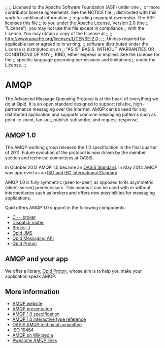 ;;
;; Licensed to the Apache Software Foundation (ASF) under one
;; or more contributor license agreements.  See the NOTICE file
;; distributed with this work for additional information
;; regarding copyright ownership.  The ASF licenses this file
;; to you under the Apache License, Version 2.0 (the
;; "License"); you may not use this file except in compliance
;; with the License.  You may obtain a copy of the License at
;; 
;;   http://www.apache.org/licenses/LICENSE-2.0
;; 
;; Unless required by applicable law or agreed to in writing,
;; software distributed under the License is distributed on an
;; "AS IS" BASIS, WITHOUT WARRANTIES OR CONDITIONS OF ANY
;; KIND, either express or implied.  See the License for the
;; specific language governing permissions and limitations
;; under the License.
;;

# AMQP

The Advanced Message Queueing Protocol is at the heart of everything
we do at Qpid. It is an open standard designed to support reliable,
high-performance messaging over the internet. AMQP can be used for any
distributed application and supports common messaging patterns such as
point-to-point, fan-out, publish-subscribe, and request-response.

## AMQP 1.0

The AMQP working group released the 1.0 specification in the final
quarter of 2011. Future evolution of the protocol is now driven by the
member section and technical committees at OASIS.

In October 2012 AMQP 1.0 became an [OASIS Standard][oasis].  In May
2014 AMQP was approved as an
[ISO and IEC International Standard][iso].

[oasis]: http://www.amqp.org/node/102
[iso]: https://www.oasis-open.org/news/pr/iso-and-iec-approve-oasis-amqp-advanced-message-queuing-protocol

AMQP 1.0 is fully symmetric (peer-to-peer) as opposed to its
asymmetric (client-server) predecessors. This means it can be used
with or without intermediaries such as brokers and offers new
possibilities for messaging applications.

Qpid offers AMQP 1.0 support in the following components:

<div class="two-column" markdown="1">

 - [C++ broker]({{site_url}}/components/cpp-broker/index.html)
 - [Dispatch router]({{site_url}}/components/dispatch-router/index.html)
 - [Broker-J]({{site_url}}/components/broker-j/index.html)
 - [Qpid JMS]({{site_url}}/components/jms/index.html)
 - [Qpid Messaging API]({{site_url}}/components/messaging-api/index.html)
 - [Qpid Proton]({{site_url}}/proton/index.html)

</div>

## AMQP and your app

We offer a library, [Qpid Proton]({{site_url}}/proton/index.html),
whose aim is to help you make your application speak AMQP.

## More information

 - [AMQP website](http://www.amqp.org/)
 - [AMQP presentation](http://www.amqp.org/sites/amqp.org/files/2014.05.01%20ISO%2019464%20AMQP-ORG_0.pdf)
 - [AMQP 1.0 specification](http://docs.oasis-open.org/amqp/core/v1.0/os/amqp-core-overview-v1.0-os.html)
 - [AMQP 1.0 interactive type reference](type-reference.html)
 - [OASIS AMQP technical committee](https://www.oasis-open.org/committees/tc_home.php?wg_abbrev=amqp)
 - [ISO 19464](http://www.iso.org/iso/home/store/catalogue_tc/catalogue_detail.htm?csnumber=64955)
 - [AMQP on Wikipedia](http://en.wikipedia.org/wiki/Advanced_Message_Queuing_Protocol)
 - [Awesome AMQP links](https://github.com/xinchen10/awesome-amqp)

